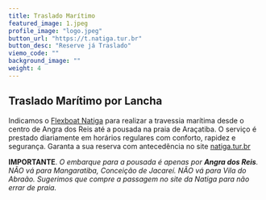 ```yaml
---
title: Traslado Marítimo
featured_image: 1.jpeg
profile_image: "logo.jpeg"
button_url: "https://t.natiga.tur.br"
button_desc: "Reserve já Traslado"
viemo_code: ""
background_image: ""
weight: 4
---
```


## Traslado Marítimo por Lancha

Indicamos o [Flexboat Natiga](https://natiga.tur.br/compra-de-passagens/) para realizar a travessia marítima desde o centro de Angra dos Reis até a pousada na praia de Araçatiba.  O serviço é prestado diariamente em horários regulares com conforto, rapidez e segurança. Garanta a sua reserva com antecedência no site [natiga.tur.br](https://t.natiga.tur.br)

**IMPORTANTE**. *O embarque para a pousada é apenas por **Angra dos Reis**. NÃO vá para Mangaratiba, Conceição de Jacareí. NÃO vá para Vila do Abraão.  Sugerimos que compre a passagem no site da Natiga para não errar de praia.*
